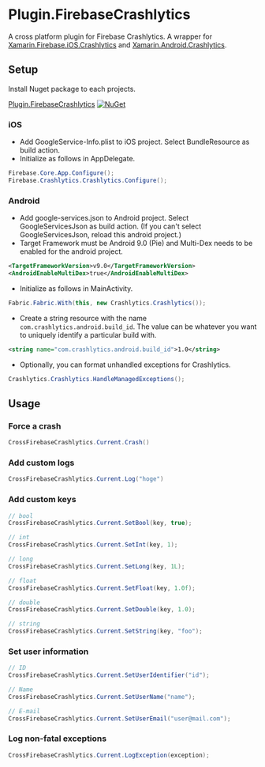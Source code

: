 # Plugin.FirebaseCrashlytics

A cross platform plugin for Firebase Crashlytics. 
A wrapper for [Xamarin.Firebase.iOS.Crashlytics](https://www.nuget.org/packages/Xamarin.Firebase.iOS.Crashlytics/) 
and [Xamarin.Android.Crashlytics](https://www.nuget.org/packages/Xamarin.Android.Crashlytics/).

## Setup
Install Nuget package to each projects.

[Plugin.FirebaseCrashlytics](https://www.nuget.org/packages/Plugin.FirebaseCrashlytics/) [![NuGet](https://img.shields.io/nuget/vpre/Plugin.FirebaseCrashlytics.svg?label=NuGet)](https://www.nuget.org/packages/Plugin.FirebaseCrashlytics/)

### iOS
* Add GoogleService-Info.plist to iOS project. Select BundleResource as build action.
* Initialize as follows in AppDelegate. 
```C#
Firebase.Core.App.Configure();
Firebase.Crashlytics.Crashlytics.Configure();
```

### Android
* Add google-services.json to Android project. Select GoogleServicesJson as build action. (If you can't select GoogleServicesJson, reload this android project.)
* Target Framework must be Android 9.0 (Pie) and Multi-Dex needs to be enabled for the android project.
```xml
<TargetFrameworkVersion>v9.0</TargetFrameworkVersion>
<AndroidEnableMultiDex>true</AndroidEnableMultiDex>
```
* Initialize as follows in MainActivity.
```C#
Fabric.Fabric.With(this, new Crashlytics.Crashlytics());
```
* Create a string resource with the name `com.crashlytics.android.build_id`. 
The value can be whatever you want to uniquely identify a particular build with.
```xml
<string name="com.crashlytics.android.build_id">1.0</string>
```

* Optionally, you can format unhandled exceptions for Crashlytics.
```C#
Crashlytics.Crashlytics.HandleManagedExceptions();
```

## Usage
### Force a crash
```C#
CrossFirebaseCrashlytics.Current.Crash()
```

### Add custom logs
```C#
CrossFirebaseCrashlytics.Current.Log("hoge")
```

### Add custom keys
```C#
// bool
CrossFirebaseCrashlytics.Current.SetBool(key, true);

// int
CrossFirebaseCrashlytics.Current.SetInt(key, 1);

// long
CrossFirebaseCrashlytics.Current.SetLong(key, 1L);

// float
CrossFirebaseCrashlytics.Current.SetFloat(key, 1.0f);

// double
CrossFirebaseCrashlytics.Current.SetDouble(key, 1.0);

// string
CrossFirebaseCrashlytics.Current.SetString(key, "foo");
```

### Set user information
```C#
// ID
CrossFirebaseCrashlytics.Current.SetUserIdentifier("id");

// Name
CrossFirebaseCrashlytics.Current.SetUserName("name");

// E-mail
CrossFirebaseCrashlytics.Current.SetUserEmail("user@mail.com");
```

### Log non-fatal exceptions
```C#
CrossFirebaseCrashlytics.Current.LogException(exception);
```
